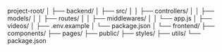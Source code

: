 project-root/
│
├── backend/
│   ├── src/
│   │   ├── controllers/
│   │   ├── models/
│   │   ├── routes/
│   │   ├── middlewares/
│   │   └── app.js
│   ├── videos/
│   ├── .env.example
│   └── package.json
│
└── frontend/
    ├── components/
    ├── pages/
    ├── public/
    ├── styles/
    ├── utils/
    └── package.json
